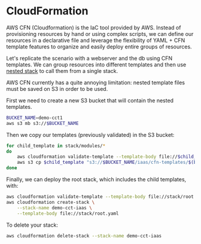 # CloudFormation

AWS CFN (Cloudformation) is the IaC tool provided by AWS. Instead of provisioning resources by hand or using complex scripts, we can define our resources in a declarative file and leverage the flexibility of YAML + CFN template features to organize and easily deploy entire groups of resources.

Let's replicate the scenario with a webserver and the db using CFN templates. We can group resources into different templates and then use [nested stack](https://docs.aws.amazon.com/AWSCloudFormation/latest/UserGuide/using-cfn-nested-stacks.html) to call them from a single stack.

AWS CFN currently has a quite annoying limitation: nested template files must be saved on S3 in order to be used. 

First we need to create a new S3 bucket that will contain the nested templates. 

```bash
BUCKET_NAME=demo-cct1
aws s3 mb s3://$BUCKET_NAME
```

Then we copy our templates (previously validated) in the S3 bucket:

```bash
for child_template in stack/modules/*
do
    aws cloudformation validate-template --template-body file://$child_template && \
    aws s3 cp $child_template "s3://$BUCKET_NAME/iaas/cfn-templates/$(basename "$child_template")"
done
```

Finally, we can deploy the root stack, which includes the child templates, with:

```bash
aws cloudformation validate-template --template-body file://stack/root.yaml && \
aws cloudformation create-stack \
    --stack-name demo-cct-iaas \
    --template-body file://stack/root.yaml
```

To delete your stack:

```bash
aws cloudformation delete-stack --stack-name demo-cct-iaas
```